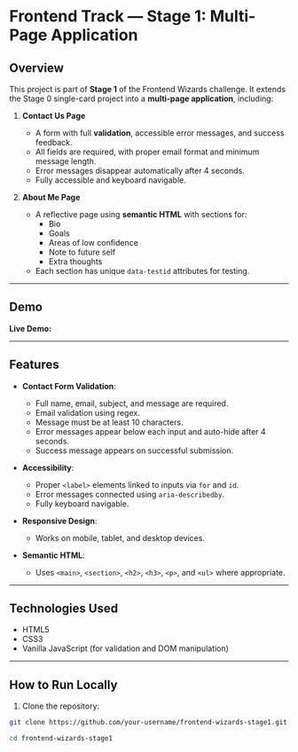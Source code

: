 # Frontend Track — Stage 1: Multi-Page Application

## Overview
This project is part of **Stage 1** of the Frontend Wizards challenge. It extends the Stage 0 single-card project into a **multi-page application**, including:

1. **Contact Us Page**
   - A form with full **validation**, accessible error messages, and success feedback.
   - All fields are required, with proper email format and minimum message length.
   - Error messages disappear automatically after 4 seconds.
   - Fully accessible and keyboard navigable.

2. **About Me Page**
   - A reflective page using **semantic HTML** with sections for:
     - Bio
     - Goals
     - Areas of low confidence
     - Note to future self
     - Extra thoughts
   - Each section has unique `data-testid` attributes for testing.

---

## Demo

**Live Demo:** 

---

## Features

- **Contact Form Validation**:
  - Full name, email, subject, and message are required.
  - Email validation using regex.
  - Message must be at least 10 characters.
  - Error messages appear below each input and auto-hide after 4 seconds.
  - Success message appears on successful submission.

- **Accessibility**:
  - Proper `<label>` elements linked to inputs via `for` and `id`.
  - Error messages connected using `aria-describedby`.
  - Fully keyboard navigable.

- **Responsive Design**:
  - Works on mobile, tablet, and desktop devices.

- **Semantic HTML**:
  - Uses `<main>`, `<section>`, `<h2>`, `<h3>`, `<p>`, and `<ul>` where appropriate.

---

## Technologies Used

- HTML5
- CSS3
- Vanilla JavaScript (for validation and DOM manipulation)

---

## How to Run Locally

1. Clone the repository:

```bash
git clone https://github.com/your-username/frontend-wizards-stage1.git

cd frontend-wizards-stage1

